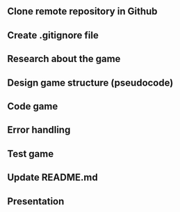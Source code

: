 ## Clone remote repository in Github

## Create .gitignore file

## Research about the game

## Design game structure (pseudocode)

## Code game

## Error handling

## Test game

## Update README.md

## Presentation
